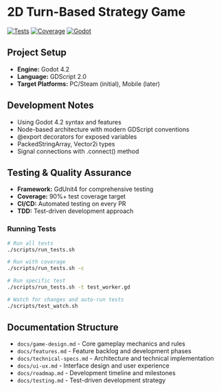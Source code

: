 # 2D Turn-Based Strategy Game

[![Tests](https://github.com/username/pyramid-builder/workflows/🧪%20Run%20Tests/badge.svg)](https://github.com/username/pyramid-builder/actions)
[![Coverage](https://img.shields.io/badge/coverage-90%25-brightgreen)](https://github.com/username/pyramid-builder/actions)
[![Godot](https://img.shields.io/badge/godot-4.2-blue)](https://godotengine.org)

## Project Setup
- **Engine:** Godot 4.2
- **Language:** GDScript 2.0
- **Target Platforms:** PC/Steam (initial), Mobile (later)

## Development Notes
- Using Godot 4.2 syntax and features
- Node-based architecture with modern GDScript conventions
- @export decorators for exposed variables
- PackedStringArray, Vector2i types
- Signal connections with .connect() method

## Testing & Quality Assurance
- **Framework:** GdUnit4 for comprehensive testing
- **Coverage:** 90%+ test coverage target
- **CI/CD:** Automated testing on every PR
- **TDD:** Test-driven development approach

### Running Tests
```bash
# Run all tests
./scripts/run_tests.sh

# Run with coverage
./scripts/run_tests.sh -c

# Run specific test
./scripts/run_tests.sh -t test_worker.gd

# Watch for changes and auto-run tests
./scripts/test_watch.sh
```

## Documentation Structure
- `docs/game-design.md` - Core gameplay mechanics and rules
- `docs/features.md` - Feature backlog and development phases
- `docs/technical-specs.md` - Architecture and technical implementation
- `docs/ui-ux.md` - Interface design and user experience
- `docs/roadmap.md` - Development timeline and milestones
- `docs/testing.md` - Test-driven development strategy